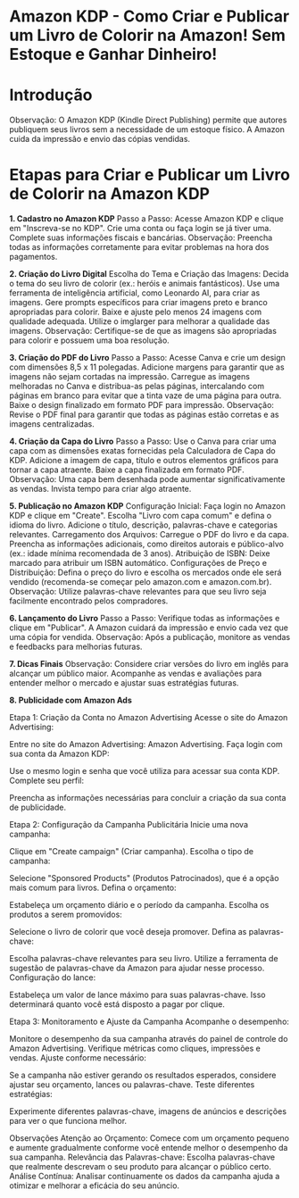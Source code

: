 # Amazon KDP - Como Criar e Publicar um Livro de Colorir na Amazon! Sem Estoque e Ganhar Dinheiro!

# Introdução
Observação: O Amazon KDP (Kindle Direct Publishing) permite que autores publiquem seus livros sem a necessidade de um estoque físico. A Amazon cuida da impressão e envio das cópias vendidas.

<h1>Etapas para Criar e Publicar um Livro de Colorir na Amazon KDP</h1>
<b>1. Cadastro no Amazon KDP</b>
Passo a Passo:
Acesse Amazon KDP e clique em "Inscreva-se no KDP".
Crie uma conta ou faça login se já tiver uma.
Complete suas informações fiscais e bancárias.
Observação: Preencha todas as informações corretamente para evitar problemas na hora dos pagamentos.

<b>2. Criação do Livro Digital</b>
Escolha do Tema e Criação das Imagens:
Decida o tema do seu livro de colorir (ex.: heróis e animais fantásticos).
Use uma ferramenta de inteligência artificial, como Leonardo AI, para criar as imagens.
Gere prompts específicos para criar imagens preto e branco apropriadas para colorir.
Baixe e ajuste pelo menos 24 imagens com qualidade adequada.
Utilize o imglarger para melhorar a qualidade das imagens.
Observação: Certifique-se de que as imagens são apropriadas para colorir e possuem uma boa resolução.

<b>3. Criação do PDF do Livro</b>
Passo a Passo:
Acesse Canva e crie um design com dimensões 8,5 x 11 polegadas.
Adicione margens para garantir que as imagens não sejam cortadas na impressão.
Carregue as imagens melhoradas no Canva e distribua-as pelas páginas, intercalando com páginas em branco para evitar que a tinta vaze de uma página para outra.
Baixe o design finalizado em formato PDF para impressão.
Observação: Revise o PDF final para garantir que todas as páginas estão corretas e as imagens centralizadas.

<b>4. Criação da Capa do Livro</b>
Passo a Passo:
Use o Canva para criar uma capa com as dimensões exatas fornecidas pela Calculadora de Capa do KDP.
Adicione a imagem de capa, título e outros elementos gráficos para tornar a capa atraente.
Baixe a capa finalizada em formato PDF.
Observação: Uma capa bem desenhada pode aumentar significativamente as vendas. Invista tempo para criar algo atraente.

<b>5. Publicação no Amazon KDP</b>
Configuração Inicial:
Faça login no Amazon KDP e clique em "Create".
Escolha "Livro com capa comum" e defina o idioma do livro.
Adicione o título, descrição, palavras-chave e categorias relevantes.
Carregamento dos Arquivos:
Carregue o PDF do livro e da capa.
Preencha as informações adicionais, como direitos autorais e público-alvo (ex.: idade mínima recomendada de 3 anos).
Atribuição de ISBN:
Deixe marcado para atribuir um ISBN automático.
Configurações de Preço e Distribuição:
Defina o preço do livro e escolha os mercados onde ele será vendido (recomenda-se começar pelo amazon.com e amazon.com.br).
Observação: Utilize palavras-chave relevantes para que seu livro seja facilmente encontrado pelos compradores.

<b>6. Lançamento do Livro</b>
Passo a Passo:
Verifique todas as informações e clique em "Publicar".
A Amazon cuidará da impressão e envio cada vez que uma cópia for vendida.
Observação: Após a publicação, monitore as vendas e feedbacks para melhorias futuras.

<b>7. Dicas Finais</b>
Observação: Considere criar versões do livro em inglês para alcançar um público maior.
Acompanhe as vendas e avaliações para entender melhor o mercado e ajustar suas estratégias futuras.

<b>8. Publicidade com Amazon Ads</b>

Etapa 1: Criação da Conta no Amazon Advertising
Acesse o site do Amazon Advertising:

Entre no site do Amazon Advertising: Amazon Advertising.
Faça login com sua conta da Amazon KDP:

Use o mesmo login e senha que você utiliza para acessar sua conta KDP.
Complete seu perfil:

Preencha as informações necessárias para concluir a criação da sua conta de publicidade.

Etapa 2: Configuração da Campanha Publicitária
Inicie uma nova campanha:

Clique em "Create campaign" (Criar campanha).
Escolha o tipo de campanha:

Selecione "Sponsored Products" (Produtos Patrocinados), que é a opção mais comum para livros.
Defina o orçamento:

Estabeleça um orçamento diário e o período da campanha.
Escolha os produtos a serem promovidos:

Selecione o livro de colorir que você deseja promover.
Defina as palavras-chave:

Escolha palavras-chave relevantes para seu livro. Utilize a ferramenta de sugestão de palavras-chave da Amazon para ajudar nesse processo.
Configuração do lance:

Estabeleça um valor de lance máximo para suas palavras-chave. Isso determinará quanto você está disposto a pagar por clique.

Etapa 3: Monitoramento e Ajuste da Campanha
Acompanhe o desempenho:

Monitore o desempenho da sua campanha através do painel de controle do Amazon Advertising. Verifique métricas como cliques, impressões e vendas.
Ajuste conforme necessário:

Se a campanha não estiver gerando os resultados esperados, considere ajustar seu orçamento, lances ou palavras-chave.
Teste diferentes estratégias:

Experimente diferentes palavras-chave, imagens de anúncios e descrições para ver o que funciona melhor.

Observações
Atenção ao Orçamento: Comece com um orçamento pequeno e aumente gradualmente conforme você entende melhor o desempenho da sua campanha.
Relevância das Palavras-chave: Escolha palavras-chave que realmente descrevam o seu produto para alcançar o público certo.
Análise Contínua: Analisar continuamente os dados da campanha ajuda a otimizar e melhorar a eficácia do seu anúncio.
